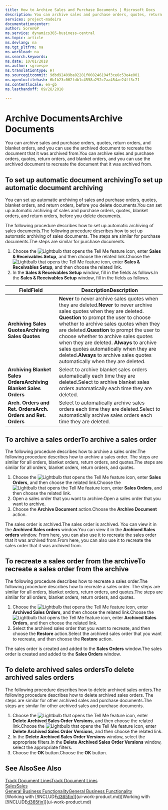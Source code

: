 ```yaml
---
title: How to Archive Sales and Purchase Documents | Microsoft Docs
description: You can archive sales and purchase orders, quotes, return orders, and blanket orders, and you can use the archived document to recreate the document that it was archived from.
services: project-madeira
documentationcenter: 
author: SorenGP
ms.service: dynamics365-business-central
ms.topic: article
ms.devlang: na
ms.tgt_pltfrm: na
ms.workload: na
ms.search.keywords: 
ms.date: 10/01/2018
ms.author: sgroespe
ms.translationtype: HT
ms.sourcegitcommit: 9dbd92409ba02281f008246194f3ce0c53e4e001
ms.openlocfilehash: 6b1b23c062fdb1c4558a292c7aa454ae24ff3c71
ms.contentlocale: en-gb
ms.lasthandoff: 09/28/2018

---
```

# <a name="archive-documents"></a><span data-ttu-id="e129c-103">Archive Documents</span><span class="sxs-lookup"><span data-stu-id="e129c-103">Archive Documents</span></span>
<span data-ttu-id="e129c-104">You can archive sales and purchase orders, quotes, return orders, and blanket orders, and you can use the archived document to recreate the document that it was archived from.</span><span class="sxs-lookup"><span data-stu-id="e129c-104">You can archive sales and purchase orders, quotes, return orders, and blanket orders, and you can use the archived document to recreate the document that it was archived from.</span></span>

## <a name="to-set-up-automatic-document-archiving"></a><span data-ttu-id="e129c-105">To set up automatic document archiving</span><span class="sxs-lookup"><span data-stu-id="e129c-105">To set up automatic document archiving</span></span>  
<span data-ttu-id="e129c-106">You can set up automatic archiving of sales and purchase orders, quotes, blanket orders, and return orders, before you delete documents.</span><span class="sxs-lookup"><span data-stu-id="e129c-106">You can set up automatic archiving of sales and purchase orders, quotes, blanket orders, and return orders, before you delete documents.</span></span>

<span data-ttu-id="e129c-107">The following procedure describes how to set up automatic archiving of sales documents.</span><span class="sxs-lookup"><span data-stu-id="e129c-107">The following procedure describes how to set up automatic archiving of sales documents.</span></span> <span data-ttu-id="e129c-108">The steps are similar for purchase documents.</span><span class="sxs-lookup"><span data-stu-id="e129c-108">The steps are similar for purchase documents.</span></span>
1.  <span data-ttu-id="e129c-109">Choose the ![Lightbulb that opens the Tell Me feature](media/ui-search/search_small.png "Tell me what you want to do") icon, enter **Sales & Receivables Setup**, and then choose the related link.</span><span class="sxs-lookup"><span data-stu-id="e129c-109">Choose the ![Lightbulb that opens the Tell Me feature](media/ui-search/search_small.png "Tell me what you want to do") icon, enter **Sales & Receivables Setup**, and then choose the related link.</span></span>
2. <span data-ttu-id="e129c-110">In the **Sales & Receivables Setup** window, fill in the fields as follows.</span><span class="sxs-lookup"><span data-stu-id="e129c-110">In the **Sales & Receivables Setup** window, fill in the fields as follows.</span></span>

|<span data-ttu-id="e129c-111">Field</span><span class="sxs-lookup"><span data-stu-id="e129c-111">Field</span></span>|<span data-ttu-id="e129c-112">Description</span><span class="sxs-lookup"><span data-stu-id="e129c-112">Description</span></span>|
|-----|-----------|
|<span data-ttu-id="e129c-113">**Archiving Sales Quotes**</span><span class="sxs-lookup"><span data-stu-id="e129c-113">**Archiving Sales Quotes**</span></span>|<span data-ttu-id="e129c-114">**Never** to never archive sales quotes when they are deleted.</span><span class="sxs-lookup"><span data-stu-id="e129c-114">**Never** to never archive sales quotes when they are deleted.</span></span> <span data-ttu-id="e129c-115">**Question** to prompt the user to choose whether to archive sales quotes when they are deleted.</span><span class="sxs-lookup"><span data-stu-id="e129c-115">**Question** to prompt the user to choose whether to archive sales quotes when they are deleted.</span></span> <span data-ttu-id="e129c-116">**Always** to archive sales quotes automatically when they are deleted.</span><span class="sxs-lookup"><span data-stu-id="e129c-116">**Always** to archive sales quotes automatically when they are deleted.</span></span>|
|<span data-ttu-id="e129c-117">**Archiving Blanket Sales Orders**</span><span class="sxs-lookup"><span data-stu-id="e129c-117">**Archiving Blanket Sales Orders**</span></span>|<span data-ttu-id="e129c-118">Select to archive blanket sales orders automatically each time they are deleted.</span><span class="sxs-lookup"><span data-stu-id="e129c-118">Select to archive blanket sales orders automatically each time they are deleted.</span></span>|
|<span data-ttu-id="e129c-119">**Arch. Orders and Ret. Orders**</span><span class="sxs-lookup"><span data-stu-id="e129c-119">**Arch. Orders and Ret. Orders**</span></span>|<span data-ttu-id="e129c-120">Select to automatically archive sales orders each time they are deleted.</span><span class="sxs-lookup"><span data-stu-id="e129c-120">Select to automatically archive sales orders each time they are deleted.</span></span>|

## <a name="to-archive-a-sales-order"></a><span data-ttu-id="e129c-121">To archive a sales order</span><span class="sxs-lookup"><span data-stu-id="e129c-121">To archive a sales order</span></span>
<span data-ttu-id="e129c-122">The following procedure describes how to archive a sales order.</span><span class="sxs-lookup"><span data-stu-id="e129c-122">The following procedure describes how to archive a sales order.</span></span> <span data-ttu-id="e129c-123">The steps are similar for all orders, blanket orders, return orders, and quotes.</span><span class="sxs-lookup"><span data-stu-id="e129c-123">The steps are similar for all orders, blanket orders, return orders, and quotes.</span></span>

1.  <span data-ttu-id="e129c-124">Choose the ![Lightbulb that opens the Tell Me feature](media/ui-search/search_small.png "Tell me what you want to do") icon, enter **Sales Orders**, and then choose the related link.</span><span class="sxs-lookup"><span data-stu-id="e129c-124">Choose the ![Lightbulb that opens the Tell Me feature](media/ui-search/search_small.png "Tell me what you want to do") icon, enter **Sales Orders**, and then choose the related link.</span></span>  
2.  <span data-ttu-id="e129c-125">Open a sales order that you want to archive.</span><span class="sxs-lookup"><span data-stu-id="e129c-125">Open a sales order that you want to archive.</span></span>  
3.  <span data-ttu-id="e129c-126">Choose the **Archive Document** action.</span><span class="sxs-lookup"><span data-stu-id="e129c-126">Choose the **Archive Document** action.</span></span>

<span data-ttu-id="e129c-127">The sales order is archived.</span><span class="sxs-lookup"><span data-stu-id="e129c-127">The sales order is archived.</span></span> <span data-ttu-id="e129c-128">You can view it in the **Archived Sales orders** window.</span><span class="sxs-lookup"><span data-stu-id="e129c-128">You can view it in the **Archived Sales orders** window.</span></span> <span data-ttu-id="e129c-129">From here, you can also use it to recreate the sales order that it was archived from.</span><span class="sxs-lookup"><span data-stu-id="e129c-129">From here, you can also use it to recreate the sales order that it was archived from.</span></span>

## <a name="to-recreate-a-sales-order-from-the-archive"></a><span data-ttu-id="e129c-130">To recreate a sales order from the archive</span><span class="sxs-lookup"><span data-stu-id="e129c-130">To recreate a sales order from the archive</span></span>
<span data-ttu-id="e129c-131">The following procedure describes how to recreate a sales order.</span><span class="sxs-lookup"><span data-stu-id="e129c-131">The following procedure describes how to recreate a sales order.</span></span> <span data-ttu-id="e129c-132">The steps are similar for all orders, blanket orders, return orders, and quotes.</span><span class="sxs-lookup"><span data-stu-id="e129c-132">The steps are similar for all orders, blanket orders, return orders, and quotes.</span></span>

1.  <span data-ttu-id="e129c-133">Choose the ![Lightbulb that opens the Tell Me feature](media/ui-search/search_small.png "Tell me what you want to do") icon, enter **Archived Sales Orders**, and then choose the related link.</span><span class="sxs-lookup"><span data-stu-id="e129c-133">Choose the ![Lightbulb that opens the Tell Me feature](media/ui-search/search_small.png "Tell me what you want to do") icon, enter **Archived Sales Orders**, and then choose the related link.</span></span>
2.  <span data-ttu-id="e129c-134">Select the archived sales order that you want to recreate, and then choose the **Restore** action.</span><span class="sxs-lookup"><span data-stu-id="e129c-134">Select the archived sales order that you want to recreate, and then choose the **Restore** action.</span></span>  

<span data-ttu-id="e129c-135">The sales order is created and added to the **Sales Orders** window.</span><span class="sxs-lookup"><span data-stu-id="e129c-135">The sales order is created and added to the **Sales Orders** window.</span></span>

## <a name="to-delete-archived-sales-orders"></a><span data-ttu-id="e129c-136">To delete archived sales orders</span><span class="sxs-lookup"><span data-stu-id="e129c-136">To delete archived sales orders</span></span>
<span data-ttu-id="e129c-137">The following procedure describes how to delete archived sales orders.</span><span class="sxs-lookup"><span data-stu-id="e129c-137">The following procedure describes how to delete archived sales orders.</span></span> <span data-ttu-id="e129c-138">The steps are similar for other archived sales and purchase documents.</span><span class="sxs-lookup"><span data-stu-id="e129c-138">The steps are similar for other archived sales and purchase documents.</span></span>

1.  <span data-ttu-id="e129c-139">Choose the ![Lightbulb that opens the Tell Me feature](media/ui-search/search_small.png "Tell me what you want to do") icon, enter **Delete Archived Sales Order Versions**, and then choose the related link.</span><span class="sxs-lookup"><span data-stu-id="e129c-139">Choose the ![Lightbulb that opens the Tell Me feature](media/ui-search/search_small.png "Tell me what you want to do") icon, enter **Delete Archived Sales Order Versions**, and then choose the related link.</span></span>  
2.  <span data-ttu-id="e129c-140">In the **Delete Archived Sales Order Versions** window, select the appropriate filters.</span><span class="sxs-lookup"><span data-stu-id="e129c-140">In the **Delete Archived Sales Order Versions** window, select the appropriate filters.</span></span>  
3.  <span data-ttu-id="e129c-141">Choose the **OK** button.</span><span class="sxs-lookup"><span data-stu-id="e129c-141">Choose the **OK** button.</span></span>

## <a name="see-also"></a><span data-ttu-id="e129c-142">See Also</span><span class="sxs-lookup"><span data-stu-id="e129c-142">See Also</span></span>
[<span data-ttu-id="e129c-143">Track Document Lines</span><span class="sxs-lookup"><span data-stu-id="e129c-143">Track Document Lines</span></span>](across-how-to-track-document-lines.md)  
[<span data-ttu-id="e129c-144">Sales</span><span class="sxs-lookup"><span data-stu-id="e129c-144">Sales</span></span>](sales-manage-sales.md)  
[<span data-ttu-id="e129c-145">General Business Functionality</span><span class="sxs-lookup"><span data-stu-id="e129c-145">General Business Functionality</span></span>](ui-across-business-areas.md)  
<span data-ttu-id="e129c-146">[Working with [!INCLUDE[d365fin](includes/d365fin_md.md)]](ui-work-product.md)</span><span class="sxs-lookup"><span data-stu-id="e129c-146">[Working with [!INCLUDE[d365fin](includes/d365fin_md.md)]](ui-work-product.md)</span></span>

